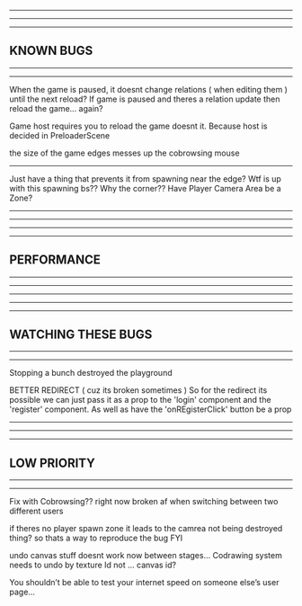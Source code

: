 --------------------------------------------------------------------------------------
--------------------------------------------------------------------------------------
--------------------------------------------------------------------------------------
KNOWN BUGS
--------------------------------------------------------------------------------------
--------------------------------------------------------------------------------------
--------------------------------------------------------------------------------------

When the game is paused, it doesnt change relations ( when editing them ) until the next reload?
  If game is paused and theres a relation update then reload the game... again?

Game host requires you to reload the game doesnt it. Because host is decided in PreloaderScene

the size of the game edges messes up the cobrowsing mouse

---

Just have a thing that prevents it from spawning near the edge?
Wtf is up with this spawning bs?? Why the corner??
Have Player Camera Area be a Zone?

---

--------------------------------------------------------------------------------------
--------------------------------------------------------------------------------------
--------------------------------------------------------------------------------------
PERFORMANCE
--------------------------------------------------------------------------------------
--------------------------------------------------------------------------------------
--------------------------------------------------------------------------------------

--------------------------------------------------------------------------------------
--------------------------------------------------------------------------------------
--------------------------------------------------------------------------------------
WATCHING THESE BUGS
--------------------------------------------------------------------------------------
--------------------------------------------------------------------------------------
--------------------------------------------------------------------------------------

Stopping a bunch destroyed the playground

BETTER REDIRECT ( cuz its broken sometimes )
  So for the redirect its possible we can just pass it as a prop to the 'login' component and the 'register' component. As well as have the 'onREgisterClick' button be a prop

--------------------------------------------------------------------------------------
--------------------------------------------------------------------------------------
--------------------------------------------------------------------------------------
LOW PRIORITY
--------------------------------------------------------------------------------------
--------------------------------------------------------------------------------------
--------------------------------------------------------------------------------------

Fix with Cobrowsing?? right now broken af when switching between two different users

if theres no player spawn zone it leads to the camrea not being destroyed thing? so thats a way to reproduce the bug FYI

undo canvas stuff doesnt work now between stages... Codrawing system needs to undo by texture Id not ... canvas id?

You shouldn’t be able to test your internet speed on someone else’s user page…